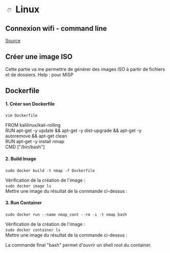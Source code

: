 # ![](img/debian_25.png) Linux

## Connexion wifi - command line

[Source](https://linuxhint.com/3-ways-to-connect-to-wifi-from-the-command-line-on-debian/)

## Créer une image ISO 

Cette partie va me permettre de générer des images ISO à partir de fichiers et de dossiers.
Help : pour MISP

## Dockerfile

#### 1. Créer son Dockerfile

```vim Dockerfile```

FROM kalilinux/kali-rolling
<br/>RUN apt-get -y update && apt-get -y dist-upgrade && apt-get -y autoremove && apt-get clean
<br/>RUN apt-get -y install nmap
<br/>CMD ["/bin/bash"]

#### 2. Build Image

```sudo docker build -t nmap -f Dockerfile```

Vérification de la création de l'image :
<br/>```sudo docker image ls```
<br/> Mettre une image du résultat de la commande ci-dessus :

#### 3. Run Container

```sudo docker run --name nmap_cont --rm -i -t nmap bash```

Vérification de la création de l'image :
<br/>```sudo docker container ls```
<br/> Mettre une image du résultat de la commande ci-dessus :

La commande final "bash" permet d'ouvrir un shell root du container.


